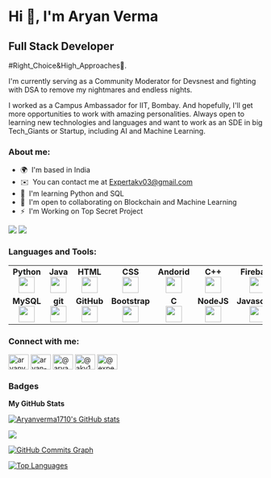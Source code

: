 Hi 👋, I'm Aryan Verma
============================

Full Stack Developer
--------------------

#Right\_Choice&High\_Approaches🤝. 

I'm currently serving as a Community Moderator for Devsnest and fighting with DSA to remove my nightmares and endless nights. 

I worked as a Campus Ambassador for IIT, Bombay. And hopefully, I'll get more opportunities to work with amazing personalities. Always open to learning new technologies and languages and want to work as an SDE in big Tech\_Giants or Startup, including AI and Machine Learning.

<h3 align="left"> About me: </h3>

* 🌍  I'm based in India
* ✉️  You can contact me at [Expertakv03@gmail.com](mailto:Expertakv03@gmail.com)
* 🧠  I'm learning Python and SQL
* 🤝  I'm open to collaborating on Blockchain and Machine Learning
* ⚡  I'm Working on Top Secret Project

<a href="https://www.github.com/Aryanverma1710" target="_blank" rel="noreferrer"><img
src="https://img.shields.io/github/followers/Aryanverma1710?logo=github&style=for-the-badge&color=f97316&labelColor=27272a" /></a>
<a href = "https://www.github.com/Aryanverma1710" target="_blank" rel="noreferrer"><img src = "https://img.shields.io/github/forks/:user/:repo?label=Fork"/></a>

<h3 align="left"> Languages and Tools:</h3>

<table width="320px">
    <tbody>
        <tr valign="top">
            <td width="80px" align="center">
            <span><strong>Python</strong></span><br>
            <img height="32px" src="https://cdn.jsdelivr.net/gh/devicons/devicon/icons/python/python-original.svg">
            </td>
            <td width="80px" align="center">
            <span><strong>Java</strong></span><br>
            <img height="32" src="https://cdn.jsdelivr.net/gh/devicons/devicon/icons/java/java-original.svg">
            </td>
            <td width="80px" align="center">
            <span><strong>HTML</strong></span><br>
            <img height="32" src="https://cdn.jsdelivr.net/gh/devicons/devicon/icons/html5/html5-original.svg">
            </td>
            <td width="80px" align="center">
            <span><strong>CSS</strong></span><br>
            <img height="32px" src="https://cdn.jsdelivr.net/gh/devicons/devicon/icons/css3/css3-original.svg">
            </td>
            <td width="80px" align="center">
            <span><strong>Andorid</strong></span><br>
            <img height="32px" src="https://cdn.jsdelivr.net/gh/devicons/devicon/icons/android/android-original.svg">
            </td>
            <td width="80px" align="center">
            <span><strong>C++</strong></span><br>
            <img height="32px" src="https://cdn.jsdelivr.net/gh/devicons/devicon/icons/cplusplus/cplusplus-original.svg">
            </td>
            <td width="80px" align="center">
            <span><strong>Firebase</strong></span><br>
            <img height="32px" src="https://cdn.jsdelivr.net/gh/devicons/devicon/icons/firebase/firebase-plain.svg">
            </td>
        </tr>
        <tr valign="top">
            <td width="80px" align="center">
            <span><strong>MySQL</strong></span><br>
            <img height="32px" src="https://cdn.jsdelivr.net/gh/devicons/devicon/icons/mysql/mysql-original.svg">
            </td>
            <td width="80px" align="center">
            <span><strong>git</strong></span><br>
            <img height="32px" src="https://cdn.jsdelivr.net/gh/devicons/devicon/icons/git/git-plain.svg">
            </td>
            <td width="80px" align="center">
            <span><strong>GitHub</strong></span><br>
            <img height="32px" src="https://cdn.jsdelivr.net/gh/devicons/devicon/icons/github/github-original.svg">
            <td width="80px" align="center">
            <span><strong>Bootstrap</strong></span><br>
            <img height="32px" src="https://cdn.jsdelivr.net/gh/devicons/devicon/icons/bootstrap/bootstrap-original.svg">
            </td>
            <td width="80px" align="center">
            <span><strong>C</strong></span><br>
            <img height="32px" src="https://cdn.jsdelivr.net/gh/devicons/devicon/icons/c/c-original.svg">
            </td>
            <td width="80px" align="center">
            <span><strong>NodeJS</strong></span><br>
            <img height="32px" src="https://cdn.jsdelivr.net/gh/devicons/devicon/icons/nodejs/nodejs-original-wordmark.svg">
            </td>
            <td width="80px" align="center">
            <span><strong>Javascript</strong></span><br>
            <img height="32px" src="https://cdn.jsdelivr.net/gh/devicons/devicon/icons/javascript/javascript-plain.svg">
            </td>
        </tr>
    </tbody>
</table>




<h3 align="left">Connect with me:</h3>

<p align="left">
<a href="https://dev.to/aryanverma1710" target="blank"><img align="center" src="https://raw.githubusercontent.com/rahuldkjain/github-profile-readme-generator/master/src/images/icons/Social/devto.svg" alt="aryanverma1710" height="30" width="40" /></a>
<a href="https://linkedin.com/in/aryan-verma1710" target="blank"><img align="center" src="https://raw.githubusercontent.com/rahuldkjain/github-profile-readme-generator/master/src/images/icons/Social/linked-in-alt.svg" alt="aryan-verma1710" height="30" width="40" /></a>
<a href="https://stackoverflow.com/users/@aryan-verma" target="blank"><img align="center" src="https://raw.githubusercontent.com/rahuldkjain/github-profile-readme-generator/master/src/images/icons/Social/stack-overflow.svg" alt="@aryan-verma" height="30" width="40" /></a>
<a href="https://hashnode.com/@akv1710" target="blank"><img align="center" src="https://raw.githubusercontent.com/rahuldkjain/github-profile-readme-generator/master/src/images/icons/Social/hashnode.svg" alt="@akv1710" height="30" width="40" /></a>
<a href="https://medium.com/@expertakv03" target="blank"><img align="center" src="https://raw.githubusercontent.com/rahuldkjain/github-profile-readme-generator/master/src/images/icons/Social/medium.svg" alt="@expertakv03" height="30" width="40" /></a>
</p>

### Badges

<b>My GitHub Stats</b>

<a href="http://www.github.com/Aryanverma1710"><img src="https://github-readme-stats.vercel.app/api?username=Aryanverma1710&show_icons=true&hide=&count_private=true&title_color=3382ed&text_color=ffffff&icon_color=f97316&bg_color=27272a&hide_border=true&show_icons=true" alt="Aryanverma1710's GitHub stats" /></a>

<a href="http://www.github.com/Aryanverma1710"><img src="https://github-readme-streak-stats.herokuapp.com/?user=Aryanverma1710&stroke=ffffff&background=27272a&ring=3382ed&fire=3382ed&currStreakNum=ffffff&currStreakLabel=3382ed&sideNums=ffffff&sideLabels=ffffff&dates=ffffff&hide_border=true" /></a>

<a href="http://www.github.com/Aryanverma1710"><img src="https://activity-graph.herokuapp.com/graph?username=Aryanverma1710&bg_color=27272a&color=ffffff&line=f97316&point=ffffff&area_color=27272a&area=true&hide_border=true&custom_title=GitHub%20Commits%20Graph" alt="GitHub Commits Graph" /></a>

<a href="https://github.com/Aryanverma1710" align="left"><img src="https://github-readme-stats.vercel.app/api/top-langs/?username=Aryanverma1710&langs_count=10&title_color=3382ed&text_color=ffffff&icon_color=f97316&bg_color=27272a&hide_border=true&locale=en&custom_title=Top%20%Languages" alt="Top Languages" /></a>
